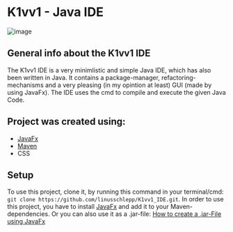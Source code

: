 # K1vv1 - Java IDE 
![image](https://user-images.githubusercontent.com/82322027/161435302-2d03e740-890c-4100-aa58-e4b13470271c.png)

## General info about the K1vv1 IDE
The K1vv1 IDE is a very minimlistic and simple Java IDE, which has also been written in Java. It contains a package-manager, refactoring-mechanisms and a very pleasing (in my opintion at least) GUI (made by using JavaFx). The IDE uses the cmd to compile and execute the given Java Code. 

## Project was created using:
* [JavaFx](https://openjfx.io/) 
* [Maven](https://maven.apache.org/)
* CSS

## Setup
To use this project, clone it, by running this command in your terminal/cmd: `git clone https://github.com/linusschlepp/K1vv1_IDE.git`. In order to use this project, you have to install [JavaFx](https://openjfx.io/) and add it to your Maven-dependencies. 
Or you can also use it as a .jar-file: [How to create a .jar-File using JavaFx](https://www.youtube.com/watch?v=HuFOCEHh8Zg&ab_channel=TheCodeImplementation)
